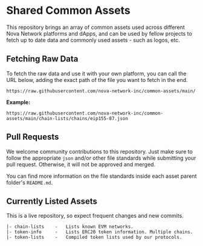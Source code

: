 # Shared Common Assets

This repository brings an array of common assets used across different Nova Network
platforms and dApps, and can be used by fellow projects to fetch up to date data
and commonly used assets - such as logos, etc.

## Fetching Raw Data

To fetch the raw data and use it with your own platform, you can call the URL below,
adding the exact path of the file you want to fetch in the end.

```shell
https://raw.githubusercontent.com/nova-network-inc/common-assets/main/
```

**Example:**

```shell
https://raw.githubusercontent.com/nova-network-inc/common-assets/main/chain-lists/chains/eip155-87.json
```

## Pull Requests

We welcome community contributions to this repository. Just make sure to follow
the appropriate `json` and/or other file standards while submitting your pull
request. Otherwise, it will not be approved and merged.

You can find more information on the file standards inside each asset parent
folder's `README.md`.

## Currently Listed Assets

This is a live repository, so expect frequent changes and new commits.

```shell
|- chain-lists    -   Lists known EVM networks.
|- token-info     -   Lists ERC20 token information. Multiple chains.
|- token-lists    -   Compiled token lists used by our protocols.
```
